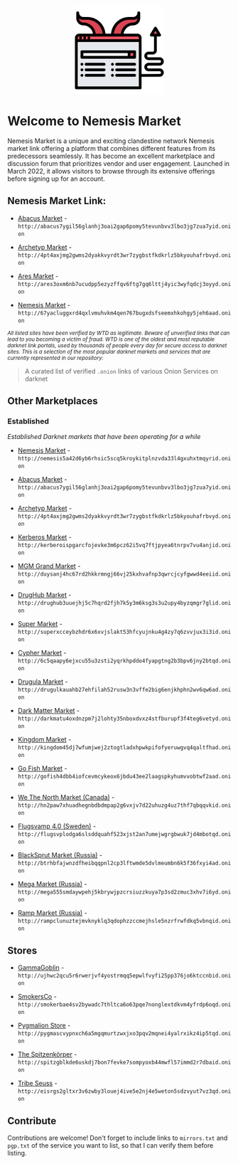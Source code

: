 <center>

<img src="logo.png" width="200">

</center>

# Welcome to Nemesis Market 

Nemesis Market is a unique and exciting clandestine network Nemesis market link offering a platform that combines different features from its predecessors seamlessly. It has become an excellent marketplace and discussion forum that prioritizes vendor and user engagement. Launched in March 2022, it allows visitors to browse through its extensive offerings before signing up for an account.

## Nemesis Market Link:

- [Abacus Market](http://abacus-markets.com) - `http://abacus7ygil56glanhj3oai2gap6pomy5tevunbvv3lbo3jg7zua7yid.onion`
  
- [Archetyp Market](http://4pt4axjmg2gwms2dyakkvyrdt3wr7zygbstfkdkrlz5bkyouhafrbvyd.onion) - `http://4pt4axjmg2gwms2dyakkvyrdt3wr7zygbstfkdkrlz5bkyouhafrbvyd.onion`

- [Ares Market](http://ares3oxm6nb7ucudpp5ezyzffqv6ftg7gq6lttj4yic3wyfqdcj3oyyd.onion) - `http://ares3oxm6nb7ucudpp5ezyzffqv6ftg7gq6lttj4yic3wyfqdcj3oyyd.onion`
 
- [Nemesis Market](http://67yacluggxrd4qxlvmuhvkm4qen767bugxdsfseemxhkohgy5jeh6aad.onion) - `http://67yacluggxrd4qxlvmuhvkm4qen767bugxdsfseemxhkohgy5jeh6aad.onion`



<small>

*All listed sites have been verified by WTD as legitimate. Beware of unverified links that can lead to you becoming a victim of fraud. WTD is one of the oldest and most reputable darknet link portals, used by thousands of people every day for secure access to darknet sites. This is a selection of the most popular darknet markets and services that are currently represented in our repository:*

</small>

> A curated list of verified `.onion` links of various Onion Services on darknet


## Other Marketplaces

### Established

*Established Darknet markets that have been operating for a while*


- [Nemesis Market](http://nemesis5a42d6yb6rhsic5scq5kroykitplnzvda33l4gxuhxtmqyrid.onion) - `http://nemesis5a42d6yb6rhsic5scq5kroykitplnzvda33l4gxuhxtmqyrid.onion`

- [Abacus Market](http://abacusxqw5uv7amzqazdbxo2nd57vaioblew6m25pbzznaf4ph6nh6ad.onion) - `http://abacus7ygil56glanhj3oai2gap6pomy5tevunbvv3lbo3jg7zua7yid.onion`

- [Archetyp Market](http://4pt4axjmg2gwms2dyakkvyrdt3wr7zygbstfkdkrlz5bkyouhafrbvyd.onion) - `http://4pt4axjmg2gwms2dyakkvyrdt3wr7zygbstfkdkrlz5bkyouhafrbvyd.onion`

- [Kerberos Market](http://kerberoispgarcfojevke3m6pcz62i5vq7ftjpyea6tnrpv7vu4anjid.onion) - `http://kerberoispgarcfojevke3m6pcz62i5vq7ftjpyea6tnrpv7vu4anjid.onion`

- [MGM Grand Market](http://duysanj4hc67rd2hkkrmngj66vj25kxhvafnp3qwrcjcyfgwwd4eeiid.onion) - `http://duysanj4hc67rd2hkkrmngj66vj25kxhvafnp3qwrcjcyfgwwd4eeiid.onion`

- [DrugHub Market](http://drughub3uuejhj5c7hqrd2fjh7k5y3m6ksg3s3u2upy4byzqmgr7glid.onion) - `http://drughub3uuejhj5c7hqrd2fjh7k5y3m6ksg3s3u2upy4byzqmgr7glid.onion`

- [Super Market](http://superxcceybzhdr6x6xvjslakt53hfcyujnku4g4zy7q6zvvjux3i3id.onion) - `http://superxcceybzhdr6x6xvjslakt53hfcyujnku4g4zy7q6zvvjux3i3id.onion`

- [Cypher Market](http://6c5qaapy6ejxcu55u3zsti2yqrkhpddo4fyapgtng2b3bpv6jny2btqd.onion) - `http://6c5qaapy6ejxcu55u3zsti2yqrkhpddo4fyapgtng2b3bpv6jny2btqd.onion`

- [Drugula Market](http://drugulkauahb27ehfilah52rusw3n3vffe2big6enjkhphn2wv6qw6ad.onion) - `http://drugulkauahb27ehfilah52rusw3n3vffe2big6enjkhphn2wv6qw6ad.onion`

- [Dark Matter Market](http://darkmatu4oxdnzpm7j2lohty35nboxdvxz4stfburupf3f4teg6vetyd.onion) - `http://darkmatu4oxdnzpm7j2lohty35nboxdvxz4stfburupf3f4teg6vetyd.onion`

- [Kingdom Market](http://kingdom45dj7wfumjwej2ztogtladxhpwkpifofyeruwgvq4qaltfhad.onion) - `http://kingdom45dj7wfumjwej2ztogtladxhpwkpifofyeruwgvq4qaltfhad.onion`

- [Go Fish Market](http://gofish4dbb4iofcevmcykeox6jbdu43ee2laagspkyhumvvobtwf2aad.onion) - `http://gofish4dbb4iofcevmcykeox6jbdu43ee2laagspkyhumvvobtwf2aad.onion`

- [We The North Market (Canada)](http://hn2paw7xhuadhegnbdbdmpap2g6vxjv7d22uhuzg4uz7thf7qbqqvkid.onion) - `http://hn2paw7xhuadhegnbdbdmpap2g6vxjv7d22uhuzg4uz7thf7qbqqvkid.onion`

- [Flugsvamp 4.0 (Sweden)](http://flugsvplodga6slsddquahf523xjst2an7umejwgrgbwuk7jd4mbotqd.onion) - `http://flugsvplodga6slsddquahf523xjst2an7umejwgrgbwuk7jd4mbotqd.onion`

- [BlackSprut Market (Russia)](http://btrhbfajwnzdfheibqqpnl2cp3lftwmde5dvlmeumbn6k5f36fxyi4ad.onion) - `http://btrhbfajwnzdfheibqqpnl2cp3lftwmde5dvlmeumbn6k5f36fxyi4ad.onion`

- [Mega Market (Russia)](http://mega555smdaywpehj5kbrywjpzcrsiuzzkuya7p3sd2zmuc3xhv7i6yd.onion) - `http://mega555smdaywpehj5kbrywjpzcrsiuzzkuya7p3sd2zmuc3xhv7i6yd.onion`

- [Ramp Market (Russia)](http://rampclunuztejmvknyklq3qdophzzccmejhsle5nzrfrwfdkq5vbnqid.onion) - `http://rampclunuztejmvknyklq3qdophzzccmejhsle5nzrfrwfdkq5vbnqid.onion`

## Stores

- [GammaGoblin](http://ujhwc2qcu5r6rwerjvf4yostrmqq5epwlfvyfi25pp376jo6ktccnbid.onion) - `http://ujhwc2qcu5r6rwerjvf4yostrmqq5epwlfvyfi25pp376jo6ktccnbid.onion`

- [SmokersCo](http://smokerbae4sv2bywadc7thltca6o63pqe7nonglextdkvm4yfrdp6oqd.onion) - `http://smokerbae4sv2bywadc7thltca6o63pqe7nonglextdkvm4yfrdp6oqd.onion`

- [Pygmalion Store](http://pygmascvypnxch6a5mgqmurtzwxjxo3pqv2mqnei4yalrxikz4ip5tqd.onion) - `http://pygmascvypnxch6a5mgqmurtzwxjxo3pqv2mqnei4yalrxikz4ip5tqd.onion`

- [The Spitzenkörper](http://spitzgblkde6uskdj7bon7fevke7sompyoxb44mwfl57immd2r7dbaid.onion) - `http://spitzgblkde6uskdj7bon7fevke7sompyoxb44mwfl57immd2r7dbaid.onion`

- [Tribe Seuss](http://eisrgs2gltxr3v6zwby3louej4ive5e2nj4e5weton5sdzvyut7vz3qd.onion) - `http://eisrgs2gltxr3v6zwby3louej4ive5e2nj4e5weton5sdzvyut7vz3qd.onion`

## Contribute

Contributions are welcome! Don't forget to include links to `mirrors.txt` and `pgp.txt` of the service you want to list, so that I can verify them before listing.

<!-- Contributions welcome! Read the [contribution guidelines](contributing.md) first. -->
